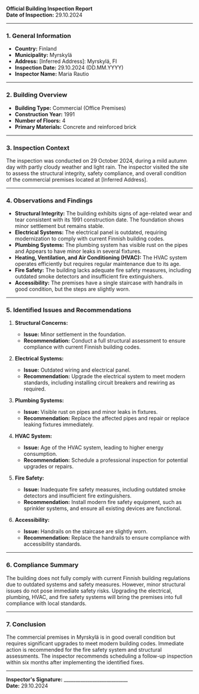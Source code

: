 

**Official Building Inspection Report**  
**Date of Inspection:** 29.10.2024  

---

### **1. General Information**  
- **Country:** Finland  
- **Municipality:** Myrskylä  
- **Address:** [Inferred Address]: Myrskylä, FI  
- **Inspection Date:** 29.10.2024 (DD.MM.YYYY)  
- **Inspector Name:** Maria Rautio  

---

### **2. Building Overview**  
- **Building Type:** Commercial (Office Premises)  
- **Construction Year:** 1991  
- **Number of Floors:** 4  
- **Primary Materials:** Concrete and reinforced brick  

---

### **3. Inspection Context**  
The inspection was conducted on 29 October 2024, during a mild autumn day with partly cloudy weather and light rain. The inspector visited the site to assess the structural integrity, safety compliance, and overall condition of the commercial premises located at [Inferred Address].  

---

### **4. Observations and Findings**  
- **Structural Integrity:** The building exhibits signs of age-related wear and tear consistent with its 1991 construction date. The foundation shows minor settlement but remains stable.  
- **Electrical Systems:** The electrical panel is outdated, requiring modernization to comply with current Finnish building codes.  
- **Plumbing Systems:** The plumbing system has visible rust on the pipes and Appears to have minor leaks in several fixtures.  
- **Heating, Ventilation, and Air Conditioning (HVAC):** The HVAC system operates efficiently but requires regular maintenance due to its age.  
- **Fire Safety:** The building lacks adequate fire safety measures, including outdated smoke detectors and insufficient fire extinguishers.  
- **Accessibility:** The premises have a single staircase with handrails in good condition, but the steps are slightly worn.  

---

### **5. Identified Issues and Recommendations**  
1. **Structural Concerns:**  
   - **Issue:** Minor settlement in the foundation.  
   - **Recommendation:** Conduct a full structural assessment to ensure compliance with current Finnish building codes.  

2. **Electrical Systems:**  
   - **Issue:** Outdated wiring and electrical panel.  
   - **Recommendation:** Upgrade the electrical system to meet modern standards, including installing circuit breakers and rewiring as required.  

3. **Plumbing Systems:**  
   - **Issue:** Visible rust on pipes and minor leaks in fixtures.  
   - **Recommendation:** Replace the affected pipes and repair or replace leaking fixtures immediately.  

4. **HVAC System:**  
   - **Issue:** Age of the HVAC system, leading to higher energy consumption.  
   - **Recommendation:** Schedule a professional inspection for potential upgrades or repairs.  

5. **Fire Safety:**  
   - **Issue:** Inadequate fire safety measures, including outdated smoke detectors and insufficient fire extinguishers.  
   - **Recommendation:** Install modern fire safety equipment, such as sprinkler systems, and ensure all existing devices are functional.  

6. **Accessibility:**  
   - **Issue:** Handrails on the staircase are slightly worn.  
   - **Recommendation:** Replace the handrails to ensure compliance with accessibility standards.  

---

### **6. Compliance Summary**  
The building does not fully comply with current Finnish building regulations due to outdated systems and safety measures. However, minor structural issues do not pose immediate safety risks. Upgrading the electrical, plumbing, HVAC, and fire safety systems will bring the premises into full compliance with local standards.  

---

### **7. Conclusion**  
The commercial premises in Myrskylä is in good overall condition but requires significant upgrades to meet modern building codes. Immediate action is recommended for the fire safety system and structural assessments. The inspector recommends scheduling a follow-up inspection within six months after implementing the identified fixes.  

---  

**Inspector's Signature:** ___________________________  
**Date:** 29.10.2024